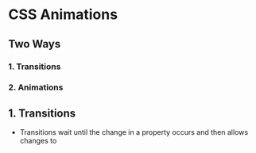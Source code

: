 # CSS Animations
## Two Ways
### 1. Transitions
### 2. Animations

## 1. Transitions

- Transitions wait until the change in a property occurs and then allows changes to